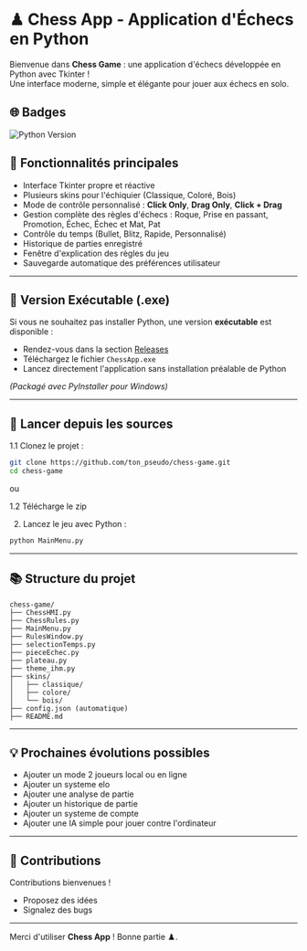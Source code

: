 # ♟ Chess App - Application d'Échecs en Python

Bienvenue dans **Chess Game** : une application d'échecs développée en Python avec Tkinter !  
Une interface moderne, simple et élégante pour jouer aux échecs en solo.

## 🌐 Badges

![Python Version](https://img.shields.io/badge/python-3.8%2B-blue)

## 🎯 Fonctionnalités principales

- Interface Tkinter propre et réactive
- Plusieurs skins pour l'échiquier (Classique, Coloré, Bois)
- Mode de contrôle personnalisé : **Click Only**, **Drag Only**, **Click + Drag**
- Gestion complète des règles d'échecs : Roque, Prise en passant, Promotion, Échec, Échec et Mat, Pat
- Contrôle du temps (Bullet, Blitz, Rapide, Personnalisé)
- Historique de parties enregistré
- Fenêtre d'explication des règles du jeu
- Sauvegarde automatique des préférences utilisateur

---

## 🚧 Version Exécutable (.exe)

Si vous ne souhaitez pas installer Python, une version **exécutable** est disponible :

- Rendez-vous dans la section [Releases](https://github.com/ton_pseudo/chess-game/releases)
- Téléchargez le fichier `ChessApp.exe`
- Lancez directement l'application sans installation préalable de Python

*(Packagé avec PyInstaller pour Windows)*

---

## 🚀 Lancer depuis les sources

1.1 Clonez le projet :

```bash
git clone https://github.com/ton_pseudo/chess-game.git
cd chess-game
```

ou

1.2 Télécharge le zip 

2. Lancez le jeu avec Python :

```bash
python MainMenu.py
```

---

## 📚 Structure du projet

```
chess-game/
├── ChessHMI.py
├── ChessRules.py
├── MainMenu.py
├── RulesWindow.py
├── selectionTemps.py
├── pieceEchec.py
├── plateau.py
├── theme_ihm.py
├── skins/
│   ├── classique/
│   ├── colore/
│   └── bois/
├── config.json (automatique)
├── README.md
```

---

## 💡 Prochaines évolutions possibles

- Ajouter un mode 2 joueurs local ou en ligne
- Ajouter un systeme elo 
- Ajouter une analyse de partie
- Ajouter un historique de partie
- Ajouter un systeme de compte 
- Ajouter une IA simple pour jouer contre l'ordinateur

---

## 💬 Contributions

Contributions bienvenues !
- Proposez des idées
- Signalez des bugs

---

Merci d'utiliser **Chess App** ! Bonne partie ♟️.

